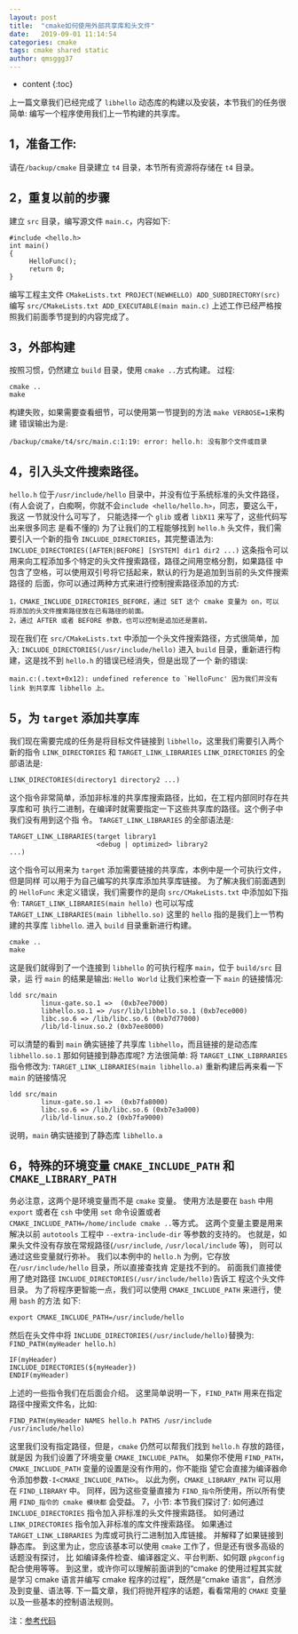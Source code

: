 ```yaml
---
layout: post
title:  "cmake如何使用外部共享库和头文件"
date:   2019-09-01 11:14:54
categories: cmake
tags: cmake shared static
author: qmsggg37
---
```


* content
{:toc}

上一篇文章我们已经完成了 `libhello` 动态库的构建以及安装，本节我们的任务很简单: 编写一个程序使用我们上一节构建的共享库。
## 1，准备工作:
请在`/backup/cmake` 目录建立 `t4` 目录，本节所有资源将存储在 `t4` 目录。
## 2，重复以前的步骤
建立 `src` 目录，编写源文件 `main.c`，内容如下: 
```
#include <hello.h>
int main()
{
     HelloFunc();
     return 0; 
}
```
编写工程主文件 `CMakeLists.txt PROJECT(NEWHELLO) ADD_SUBDIRECTORY(src)`
编写 `src/CMakeLists.txt ADD_EXECUTABLE(main main.c)`
上述工作已经严格按照我们前面季节提到的内容完成了。
## 3，外部构建
按照习惯，仍然建立 `build` 目录，使用 `cmake ..`方式构建。
过程:
```
cmake ..
make
```
构建失败，如果需要查看细节，可以使用第一节提到的方法
`make VERBOSE=1`来构建
错误输出为是:
```
/backup/cmake/t4/src/main.c:1:19: error: hello.h: 没有那个文件或目录
```
## 4，引入头文件搜索路径。
`hello.h` 位于`/usr/include/hello` 目录中，并没有位于系统标准的头文件路径，
(有人会说了，白痴啊，你就不会`include <hello/hello.h>`，同志，要这么干，我这 一节就没什么可写了，
只能选择一个 `glib` 或者 `libX11` 来写了，这些代码写出来很多同志 是看不懂的)
为了让我们的工程能够找到 `hello.h` 头文件，我们需要引入一个新的指令 `INCLUDE_DIRECTORIES`，其完整语法为:
`INCLUDE_DIRECTORIES([AFTER|BEFORE] [SYSTEM] dir1 dir2 ...)`
这条指令可以用来向工程添加多个特定的头文件搜索路径，路径之间用空格分割，如果路径
中包含了空格，可以使用双引号将它括起来，默认的行为是追加到当前的头文件搜索路径的
后面，你可以通过两种方式来进行控制搜索路径添加的方式:
```
1，CMAKE_INCLUDE_DIRECTORIES_BEFORE，通过 SET 这个 cmake 变量为 on，可以 将添加的头文件搜索路径放在已有路径的前面。
2，通过 AFTER 或者 BEFORE 参数，也可以控制是追加还是置前。
```
现在我们在 `src/CMakeLists.txt` 中添加一个头文件搜索路径，方式很简单，加入:
`INCLUDE_DIRECTORIES(/usr/include/hello)`
进入 `build` 目录，重新进行构建，这是找不到 `hello.h` 的错误已经消失，但是出现了一个
新的错误:
```
main.c:(.text+0x12): undefined reference to `HelloFunc' 因为我们并没有 link 到共享库 libhello 上。
```
## 5，为 `target` 添加共享库
我们现在需要完成的任务是将目标文件链接到 `libhello`，这里我们需要引入两个新的指令 `LINK_DIRECTORIES` 和 `TARGET_LINK_LIBRARIES`
`LINK_DIRECTORIES` 的全部语法是:
```
LINK_DIRECTORIES(directory1 directory2 ...)
```
这个指令非常简单，添加非标准的共享库搜索路径，比如，在工程内部同时存在共享库和可
执行二进制，在编译时就需要指定一下这些共享库的路径。这个例子中我们没有用到这个指
令。
`TARGET_LINK_LIBRARIES` 的全部语法是: 
```
TARGET_LINK_LIBRARIES(target library1
                      <debug | optimized> library2
...)
```
这个指令可以用来为 `target` 添加需要链接的共享库，本例中是一个可执行文件，但是同样
可以用于为自己编写的共享库添加共享库链接。 为了解决我们前面遇到的 `HelloFunc` 未定义错误，我们需要作的是向
`src/CMakeLists.txt` 中添加如下指令: `TARGET_LINK_LIBRARIES(main hello)`
也可以写成
`TARGET_LINK_LIBRARIES(main libhello.so)` 这里的 `hello` 指的是我们上一节构建的共享库 `libhello`.
进入 `build` 目录重新进行构建。
```
cmake ..
make
```
这是我们就得到了一个连接到 `libhello` 的可执行程序 `main`，位于 `build/src` 目录，运 行 `main` 的结果是输出:
`Hello World`
让我们来检查一下 `main` 的链接情况: 
```
ldd src/main
        linux-gate.so.1 =>  (0xb7ee7000)
        libhello.so.1 => /usr/lib/libhello.so.1 (0xb7ece000)
        libc.so.6 => /lib/libc.so.6 (0xb7d77000)
        /lib/ld-linux.so.2 (0xb7ee8000)
```
可以清楚的看到 `main` 确实链接了共享库 `libhello`，而且链接的是动态库 `libhello.so.1`
那如何链接到静态库呢?
方法很简单:
将 `TARGET_LINK_LIBRRARIES` 指令修改为: `TARGET_LINK_LIBRARIES(main libhello.a)`
重新构建后再来看一下 `main` 的链接情况 
```
ldd src/main
        linux-gate.so.1 =>  (0xb7fa8000)
        libc.so.6 => /lib/libc.so.6 (0xb7e3a000)
        /lib/ld-linux.so.2 (0xb7fa9000)
```
说明，`main` 确实链接到了静态库 `libhello.a`

## 6，特殊的环境变量 `CMAKE_INCLUDE_PATH` 和 `CMAKE_LIBRARY_PATH`
务必注意，这两个是环境变量而不是 `cmake` 变量。
使用方法是要在 `bash` 中用 `export` 或者在 `csh` 中使用 `set` 命令设置或者 `CMAKE_INCLUDE_PATH=/home/include cmake ..`等方式。
这两个变量主要是用来解决以前 `autotools` 工程中 `--extra-include-dir` 等参数的支持的。
也就是，如果头文件没有存放在常规路径(`/usr/include`, `/usr/local/include` 等)， 则可以通过这些变量就行弥补。
我们以本例中的 `hello.h` 为例，它存放在`/usr/include/hello` 目录，所以直接查找肯 定是找不到的。
前面我们直接使用了绝对路径 `INCLUDE_DIRECTORIES(/usr/include/hello)`告诉工 程这个头文件目录。
为了将程序更智能一点，我们可以使用 `CMAKE_INCLUDE_PATH` 来进行，使用 `bash` 的方法 如下:
```
export CMAKE_INCLUDE_PATH=/usr/include/hello
```
然后在头文件中将 `INCLUDE_DIRECTORIES(/usr/include/hello)`替换为: `FIND_PATH(myHeader hello.h)`
```
IF(myHeader)
INCLUDE_DIRECTORIES(${myHeader})
ENDIF(myHeader)
```
上述的一些指令我们在后面会介绍。
这里简单说明一下，`FIND_PATH` 用来在指定路径中搜索文件名，比如:
```
FIND_PATH(myHeader NAMES hello.h PATHS /usr/include
/usr/include/hello)
```
这里我们没有指定路径，但是，`cmake` 仍然可以帮我们找到 `hello.h` 存放的路径，就是因 为我们设置了环境变量 `CMAKE_INCLUDE_PATH`。
如果你不使用 `FIND_PATH`，`CMAKE_INCLUDE_PATH` 变量的设置是没有作用的，你不能指 望它会直接为编译器命令添加参数`-I<CMAKE_INCLUDE_PATH>`。
以此为例，`CMAKE_LIBRARY_PATH` 可以用在 `FIND_LIBRARY` 中。
同样，因为这些变量直接为 `FIND_指令`所使用，所以所有使用 `FIND_指令的 cmake 模块都` 会受益。
7，小节:
本节我们探讨了:
如何通过 `INCLUDE_DIRECTORIES` 指令加入非标准的头文件搜索路径。 如何通过 `LINK_DIRECTORIES` 指令加入非标准的库文件搜索路径。 
如果通过 `TARGET_LINK_LIBRARIES` 为库或可执行二进制加入库链接。 并解释了如果链接到静态库。
到这里为止，您应该基本可以使用 `cmake` 工作了，但是还有很多高级的话题没有探讨，
比 如编译条件检查、编译器定义、平台判断、如何跟 `pkgconfig` 配合使用等等。
到这里，或许你可以理解前面讲到的“cmake 的使用过程其实就是学习 cmake 语言并编写 cmake 程序的过程”，既然是“cmake 语言”，自然涉及到变量、语法等.
下一篇文章，我们将抛开程序的话题，看看常用的 `CMAKE` 变量以及一些基本的控制语法规则。

注：[参考代码](https://github.com/qmsggg37/cmake)
